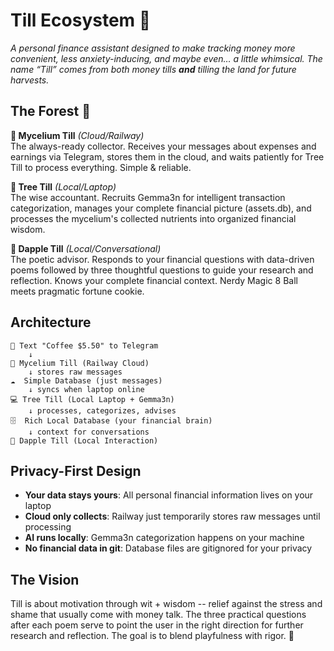 # Till Ecosystem 🌳

*A personal finance assistant designed to make tracking money more convenient, less anxiety-inducing, and maybe even… a little whimsical. 
The name “Till” comes from both money tills **and** tilling the land for future harvests.*

## The Forest 🌿

**🍄 Mycelium Till** *(Cloud/Railway)*  
The always-ready collector. Receives your messages about expenses and earnings via Telegram, stores them in the cloud, and waits patiently for Tree Till to process everything. Simple & reliable.

**🌳 Tree Till** *(Local/Laptop)*  
The wise accountant. Recruits Gemma3n for intelligent transaction categorization, manages your complete financial picture (assets.db), and processes the mycelium's collected nutrients into organized financial wisdom.

**🌿 Dapple Till** *(Local/Conversational)*  
The poetic advisor. Responds to your financial questions with data-driven poems followed by three thoughtful questions to guide your research and reflection. Knows your complete financial context. Nerdy Magic 8 Ball meets pragmatic fortune cookie. 

## Architecture 

```
📱 Text "Coffee $5.50" to Telegram
    ↓
🍄 Mycelium Till (Railway Cloud)
    ↓ stores raw messages  
☁️  Simple Database (just messages)
    ↓ syncs when laptop online
💻 Tree Till (Local Laptop + Gemma3n)
    ↓ processes, categorizes, advises
🗄️  Rich Local Database (your financial brain)
    ↓ context for conversations
🌿 Dapple Till (Local Interaction)
```

## Privacy-First Design

- **Your data stays yours**: All personal financial information lives on your laptop
- **Cloud only collects**: Railway just temporarily stores raw messages until processing  
- **AI runs locally**: Gemma3n categorization happens on your machine
- **No financial data in git**: Database files are gitignored for your privacy

## The Vision

Till is about motivation through wit + wisdom -- relief against the stress and shame that usually come with money talk. The three practical questions after each poem serve to point the user in the right direction for further research and reflection. The goal is to blend playfulness with rigor. 🌱
